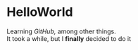 # HelloWorld
Learning *GitHub,* among other things.  
It took a while, but I **finally** decided to do it
